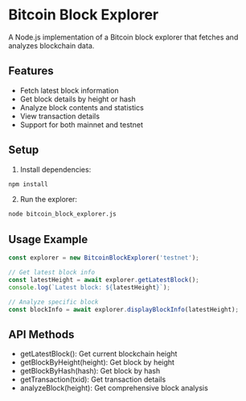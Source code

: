 # Bitcoin Block Explorer

A Node.js implementation of a Bitcoin block explorer that fetches and analyzes blockchain data.

## Features

- Fetch latest block information
- Get block details by height or hash
- Analyze block contents and statistics
- View transaction details
- Support for both mainnet and testnet

## Setup

1. Install dependencies:
```bash
npm install
```

2. Run the explorer:
```bash
node bitcoin_block_explorer.js
```

## Usage Example

```javascript
const explorer = new BitcoinBlockExplorer('testnet');

// Get latest block info
const latestHeight = await explorer.getLatestBlock();
console.log(`Latest block: ${latestHeight}`);

// Analyze specific block
const blockInfo = await explorer.displayBlockInfo(latestHeight);
```

## API Methods

- getLatestBlock(): Get current blockchain height
- getBlockByHeight(height): Get block by height
- getBlockByHash(hash): Get block by hash
- getTransaction(txid): Get transaction details
- analyzeBlock(height): Get comprehensive block analysis
